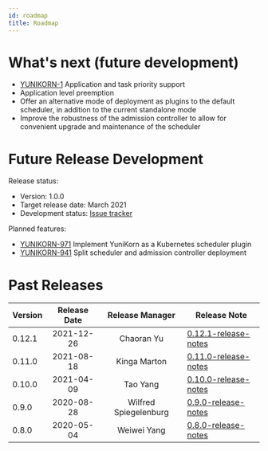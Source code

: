 ```yaml
---
id: roadmap
title: Roadmap
---
```


<!--
Licensed to the Apache Software Foundation (ASF) under one
or more contributor license agreements.  See the NOTICE file
distributed with this work for additional information
regarding copyright ownership.  The ASF licenses this file
to you under the Apache License, Version 2.0 (the
"License"); you may not use this file except in compliance
with the License.  You may obtain a copy of the License at

  http://www.apache.org/licenses/LICENSE-2.0

Unless required by applicable law or agreed to in writing,
software distributed under the License is distributed on an
"AS IS" BASIS, WITHOUT WARRANTIES OR CONDITIONS OF ANY
KIND, either express or implied.  See the License for the
specific language governing permissions and limitations
under the License.
-->

# What's next (future development)

- [YUNIKORN-1](https://issues.apache.org/jira/browse/YUNIKORN-1) Application and task priority support
- Application level preemption
- Offer an alternative mode of deployment as plugins to the default scheduler, in addition to the current standalone mode
- Improve the robustness of the admission controller to allow for convenient upgrade and maintenance of the scheduler

# Future Release Development

Release status:
- Version: 1.0.0
- Target release date: March 2021
- Development status: [Issue tracker](https://issues.apache.org/jira/projects/YUNIKORN/versions/12350288)

Planned features:
- [YUNIKORN-971](https://issues.apache.org/jira/browse/YUNIKORN-971) Implement YuniKorn as a Kubernetes scheduler plugin
- [YUNIKORN-941](https://issues.apache.org/jira/browse/YUNIKORN-941) Split scheduler and admission controller deployment

# Past Releases

| Version 	 | Release Date  	 |   Release Manager 	   | Release Note         	                             |
|-----------|:---------------:|:---------------------:|----------------------------------------------------|
| 0.12.1  	 | 2021-12-26    	 |  Chaoran Yu        	  | [0.12.1-release-notes](../release-announce/0.12.1) |
| 0.11.0  	 | 2021-08-18    	 | Kinga Marton        	 | [0.11.0-release-notes](../release-announce/0.11.0) |
| 0.10.0  	 | 2021-04-09    	 |   Tao Yang        	   | [0.10.0-release-notes](../release-announce/0.10.0) |
| 0.9.0   	 |   2020-08-28    | Wilfred Spiegelenburg | [0.9.0-release-notes](../release-announce/0.9.0)   |
| 0.8.0   	 |   2020-05-04	   |   Weiwei Yang     	   | [0.8.0-release-notes](../release-announce/0.8.0)   |
